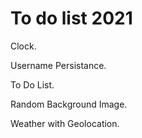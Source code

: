 # To do list 2021

Clock.

Username Persistance.

To Do List.

Random Background Image.

Weather with Geolocation.
